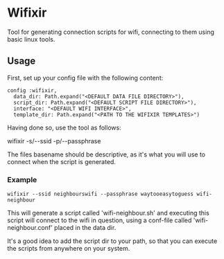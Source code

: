 # Wifixir

Tool for generating connection scripts for wifi, connecting to them using basic
linux tools.

## Usage

First, set up your config file with the following content:

    config :wifixir,
      data_dir: Path.expand("<DEFAULT DATA FILE DIRECTORY>"),
      script_dir: Path.expand("<DEFAULT SCRIPT FILE DIRECTORY>"),
      interface: "<DEFAULT WIFI INTERFACE>",
      template_dir: Path.expand("<PATH TO THE WIFIXIR TEMPLATES>")

Having done so, use the tool as follows:

wifixir -s/--ssid <SSID> -p/--passphrase <PASSPHRASE> <files basename>

The files basename should be descriptive, as it's what you will use to connect
when the script is generated.

### Example

    wifixir --ssid neighbourswifi --passphrase waytooeasytoguess wifi-neighbour

This will generate a script called 'wifi-neighbour.sh' and executing this script
will connect to the wifi in question, using a conf-file called 'wifi-neighbour.conf'
placed in the data dir.

It's a good idea to add the script dir to your path, so that you can execute
the scripts from anywhere on your system.

